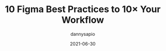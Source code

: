 ---
author: dannysapio
date: 2021-06-30
publisher: uxdesigncc
tags:
  - design
  - figma
  - productivity
  - best-practices
target_url: https://uxdesign.cc/10-figma-best-practices-to-10x-your-workflow-76d6336daf2a
title: 10 Figma Best Practices to 10× Your Workflow
---